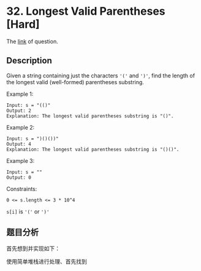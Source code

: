 # 32. Longest Valid Parentheses [Hard]

The [link](https://leetcode.com/problems/longest-valid-parentheses/) of question.

## Description

Given a string containing just the characters `'('` and `')'`, find the length of the longest valid (well-formed) parentheses substring.

Example 1:
```
Input: s = "(()"
Output: 2
Explanation: The longest valid parentheses substring is "()".
```

Example 2:
```
Input: s = ")()())"
Output: 4
Explanation: The longest valid parentheses substring is "()()".
```

Example 3:
```
Input: s = ""
Output: 0
```

Constraints:
```
0 <= s.length <= 3 * 10^4
```
`s[i]` is `'('` or `')'`

## 题目分析

首先想到并实现如下：

使用简单堆栈进行处理、首先找到